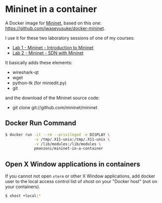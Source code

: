 # Mininet in a container

A Docker image for [Mininet](http://mininet.org/), based on this one: https://github.com/iwaseyusuke/docker-mininet.

I use it for these two laboratory sessions of one of my courses:
* [Lab 1 - Mininet - Introduction to Mininet](https://hackmd.io/@rse2021/lab1)
* [Lab 2 - Mininet - SDN with Mininet](https://hackmd.io/@rse2021/lab2)

It basically adds these elements:
* wireshark-qt
* wget
* python-tk (for miniedit.py)
* git

and the download of the Mininet source code:
* git clone git://github.com/mininet/mininet

## Docker Run Command

```bash
$ docker run -it --rm --privileged -e DISPLAY \
             -v /tmp/.X11-unix:/tmp/.X11-unix \
             -v /lib/modules:/lib/modules \
             pmanzoni/mininet-in-a-container
```


## Open X Window applications in containers

If you cannot not open `xterm` or other X Window applications, add docker user to the local access control list of xhost on your
"Docker host" (not on your containers).

```bash
$ xhost +local:*
```

